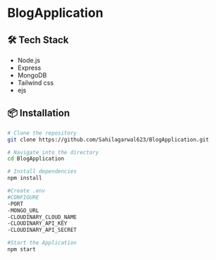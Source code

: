 # BlogApplication

## 🛠️ Tech Stack

- Node.js
- Express
- MongoDB
- Tailwind css
- ejs

## 📦 Installation

```bash
# Clone the repository
git clone https://github.com/Sahilagarwal623/BlogApplication.git

# Navigate into the directory
cd BlogApplication

# Install dependencies
npm install

#Create .env 
#CONFIGURE
-PORT
-MONGO_URL
-CLOUDINARY_CLOUD_NAME
-CLOUDINARY_API_KEY
-CLOUDINARY_API_SECRET

#Start the Application
npm start
